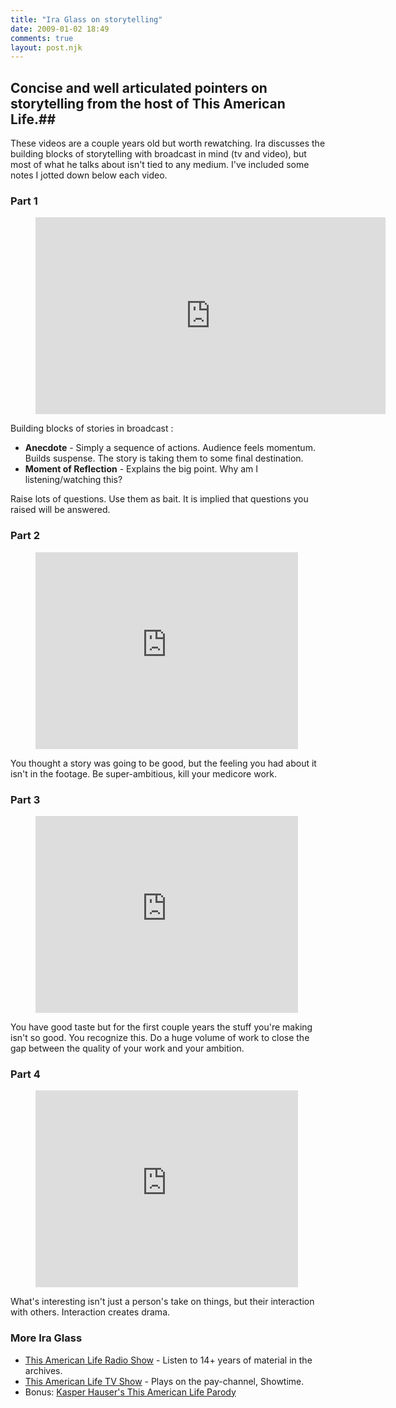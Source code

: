 ```yaml
---
title: "Ira Glass on storytelling"
date: 2009-01-02 18:49
comments: true
layout: post.njk
---
```

## Concise and well articulated pointers on storytelling from the host of This American Life.##

These videos are a couple years old but worth rewatching. Ira discusses the building blocks of storytelling with broadcast in mind (tv and video), but most of what he talks about isn't tied to any medium.  I've included some notes I jotted down below each video.

<!-- more -->

### Part 1

<figure class="figure">
  <iframe width="560" height="315" src="http://www.youtube.com/embed/loxJ3FtCJJA" frameborder="0" allowfullscreen></iframe>
</figure>

Building blocks of stories in broadcast :

* **Anecdote** - Simply a sequence of actions. Audience feels momentum. Builds suspense. The story is taking them to some final destination.
* **Moment of Reflection** - Explains the big point. Why am I listening/watching this?

Raise lots of questions. Use them as bait. It is implied that questions you raised will be answered.


### Part 2

<figure class="figure">
  <iframe width="420" height="315" src="http://www.youtube.com/embed/KW6x7lOIsPE" frameborder="0" allowfullscreen></iframe>
</figure>

You thought a story was going to be good, but the feeling you had about it isn't in the footage. Be super-ambitious, kill your medicore work.


### Part 3

<figure class="figure">
  <iframe width="420" height="315" src="http://www.youtube.com/embed/BI23U7U2aUY" frameborder="0" allowfullscreen></iframe>
</figure>

You have good taste but for the first couple years the stuff you're making isn't so good. You recognize this. Do a huge volume of work to close the gap between the quality of your work and your ambition.

### Part 4

<figure class="figure">
  <iframe width="420" height="315" src="http://www.youtube.com/embed/baCJFAGEuJM" frameborder="0" allowfullscreen></iframe>
</figure>

What's interesting isn't just a person's take on things, but their interaction with others. Interaction creates drama.

### More Ira Glass

* <a href="http://www.thisamericanlife.org/
">This American Life Radio Show</a> - Listen to 14+ years of material in the archives.
* <a href="http://www.sho.com/site/thisamericanlife/home.do?source=thislife">This American Life TV Show</a> - Plays on the pay-channel, Showtime.
* Bonus: <a href="http://www.kasperhauser.com/this_am_life.html">Kasper Hauser's This American Life Parody</a>
